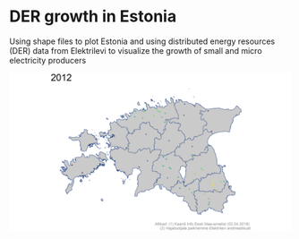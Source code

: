 # DER growth in Estonia
Using shape files to plot Estonia and using distributed energy resources (DER) data from Elektrilevi to visualize the growth of small and micro electricity producers

![der_growth](https://github.com/snailwellington/geoplot_estonia/blob/master/output/prod_type/der_prod.gif)
